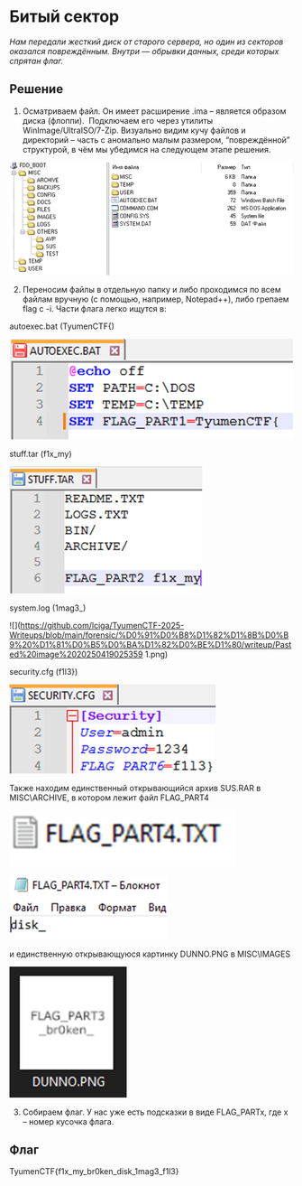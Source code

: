 
# Битый сектор

_Нам передали жесткий диск от старого сервера, но один из секторов оказался повреждённым. Внутри — обрывки данных, среди которых спрятан флаг._

## Решение

1. Осматриваем файл. Он имеет расширение .ima – является образом диска (флоппи). 
    Подключаем его через утилиты WinImage/UltraISO/7-Zip. Визуально видим кучу файлов и директорий – часть с аномально малым размером, “повреждённой” структурой, в чём мы убедимся на следующем этапе решения.

![](https://github.com/lciga/TyumenCTF-2025-Writeups/blob/main/forensic/%D0%91%D0%B8%D1%82%D1%8B%D0%B9%20%D1%81%D0%B5%D0%BA%D1%82%D0%BE%D1%80/writeup/Pasted%20image%2020250419025339.png)

2. Переносим файлы в отдельную папку и либо проходимся по всем файлам вручную (с помощью, например, Notepad++), либо грепаем flag с -i. Части флага легко ищутся в:
    

autoexec.bat (TyumenCTF{)

![](https://github.com/lciga/TyumenCTF-2025-Writeups/blob/main/forensic/%D0%91%D0%B8%D1%82%D1%8B%D0%B9%20%D1%81%D0%B5%D0%BA%D1%82%D0%BE%D1%80/writeup/Pasted%20image%2020250419025346.png)

stuff.tar (f1x_my)

![](https://github.com/lciga/TyumenCTF-2025-Writeups/blob/main/forensic/%D0%91%D0%B8%D1%82%D1%8B%D0%B9%20%D1%81%D0%B5%D0%BA%D1%82%D0%BE%D1%80/writeup/Pasted%20image%2020250419025353.png)

system.log (1mag3_)

![](https://github.com/lciga/TyumenCTF-2025-Writeups/blob/main/forensic/%D0%91%D0%B8%D1%82%D1%8B%D0%B9%20%D1%81%D0%B5%D0%BA%D1%82%D0%BE%D1%80/writeup/Pasted%20image%2020250419025359 1.png)

security.cfg (f1l3})

![](https://github.com/lciga/TyumenCTF-2025-Writeups/blob/main/forensic/%D0%91%D0%B8%D1%82%D1%8B%D0%B9%20%D1%81%D0%B5%D0%BA%D1%82%D0%BE%D1%80/writeup/Pasted%20image%2020250419025404.png)

Также находим единственный открывающийся архив SUS.RAR в MISC\ARCHIVE, в котором лежит файл FLAG_PART4

![](https://github.com/lciga/TyumenCTF-2025-Writeups/blob/main/forensic/%D0%91%D0%B8%D1%82%D1%8B%D0%B9%20%D1%81%D0%B5%D0%BA%D1%82%D0%BE%D1%80/writeup/Pasted%20image%2020250419025419.png)

![](https://github.com/lciga/TyumenCTF-2025-Writeups/blob/main/forensic/%D0%91%D0%B8%D1%82%D1%8B%D0%B9%20%D1%81%D0%B5%D0%BA%D1%82%D0%BE%D1%80/writeup/Pasted%20image%2020250419025422.png)

и единственную открывающуюся картинку DUNNO.PNG в MISC\IMAGES

![](https://github.com/lciga/TyumenCTF-2025-Writeups/blob/main/forensic/%D0%91%D0%B8%D1%82%D1%8B%D0%B9%20%D1%81%D0%B5%D0%BA%D1%82%D0%BE%D1%80/writeup/Pasted%20image%2020250419025432.png)

3. Собираем флаг. У нас уже есть подсказки в виде FLAG_PARTx, где x – номер кусочка флага.
## Флаг
TyumenCTF{f1x_my_br0ken_disk_1mag3_f1l3}
